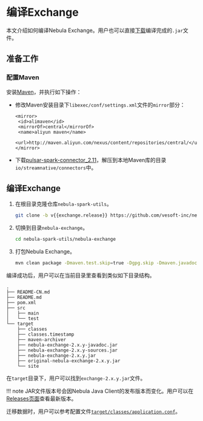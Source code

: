 # 编译Exchange

本文介绍如何编译Nebula Exchange。用户也可以直接[下载](https://repo1.maven.org/maven2/com/vesoft/nebula-exchange/2.0.0/)编译完成的`.jar`文件。

## 准备工作

### 配置Maven

安装[Maven](https://maven.apache.org/download.cgi)，并执行如下操作：

- 修改Maven安装目录下`libexec/conf/settings.xml`文件的`mirror`部分：

  ```text
  <mirror>
   <id>alimaven</id>
   <mirrorOf>central</mirrorOf>
   <name>aliyun maven</name>
   <url>http://maven.aliyun.com/nexus/content/repositories/central/</url>
  </mirror>
  ```

- 下载[pulsar-spark-connector_2.11](https://oss-cdn.nebula-graph.com.cn/jar-packages/pulsar-spark-connector_2.11.zip)，解压到本地Maven库的目录`io/streamnative/connectors`中。

## 编译Exchange

1. 在根目录克隆仓库`nebula-spark-utils`。

   ```bash
   git clone -b v{{exchange.release}} https://github.com/vesoft-inc/nebula-spark-utils.git
   ```

2. 切换到目录`nebula-exchange`。

   ```bash
   cd nebula-spark-utils/nebula-exchange
   ```

3. 打包Nebula Exchange。

   ```bash
   mvn clean package -Dmaven.test.skip=true -Dgpg.skip -Dmaven.javadoc.skip=true
   ```

编译成功后，用户可以在当前目录里查看到类似如下目录结构。

```text
.
├── README-CN.md
├── README.md
├── pom.xml
├── src
│   ├── main
│   └── test
└── target
    ├── classes
    ├── classes.timestamp
    ├── maven-archiver
    ├── nebula-exchange-2.x.y-javadoc.jar
    ├── nebula-exchange-2.x.y-sources.jar
    ├── nebula-exchange-2.x.y.jar
    ├── original-nebula-exchange-2.x.y.jar
    └── site
```

在`target`目录下，用户可以找到`exchange-2.x.y.jar`文件。

!!! note
    JAR文件版本号会因Nebula Java Client的发布版本而变化。用户可以在[Releases页面](https://github.com/vesoft-inc/nebula-java/releases)查看最新版本。

迁移数据时，用户可以参考配置文件[`target/classes/application.conf`](https://github.com/vesoft-inc/nebula-spark-utils/blob/master/nebula-exchange/src/main/resources/application.conf)。
